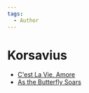 ```yaml
---
tags:
  - Author
---
```


# Korsavius

- [C'est La Vie, Amore](./cestlavieamore.md)
- [As the Butterfly Soars](./asthebutterflysoars.md)